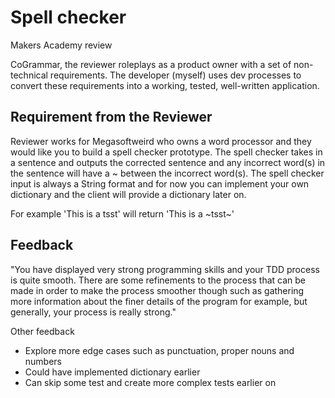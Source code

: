 # Spell checker

Makers Academy review

CoGrammar, the reviewer roleplays as a product owner with a set of non-technical requirements. The developer (myself) uses dev processes to convert these requirements into a working, tested, well-written application.

## Requirement from the Reviewer

Reviewer works for Megasoftweird who owns a word processor and they would like you to build a spell checker prototype. The spell checker takes in a sentence and outputs the corrected sentence and any incorrect word(s) in the sentence will have a ~ between the incorrect word(s). The spell checker input is always a String format and for now you can implement your own dictionary and the client will provide a dictionary later on.

For example 'This is a tsst' will return 'This is a ~tsst~'

## Feedback

"You have displayed very strong programming skills and your TDD process is quite smooth. There are some refinements to the process that can be made in order to make the process smoother though such as gathering more information about the finer details of the program for example, but generally, your process is really strong."

Other feedback

- Explore more edge cases such as punctuation, proper nouns and numbers
- Could have implemented dictionary earlier
- Can skip some test and create more complex tests earlier on
